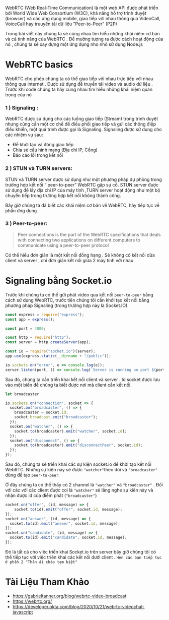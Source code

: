 WebRTC (Web Real-Time Communication) là một web API được phát triển bởi World Wide Web Consortium (W3C), khả năng hỗ trợ trình duyệt (browser) và các ứng dụng mobile, giao tiếp với nhau thông qua VideoCall, VoiceCall hay truuyền tải dữ liệu "Peer-to-Peer" (P2P)

Trong bài viết này chúng ta sẻ cùng nhau tìm hiểu những khái niêm cơ bản và cá tính năng của WebRTC . Để mường tượng ra được cách hoạt động của nó , chúng ta sẻ xay dựng một ứng dụng nho nhỏ sử dụng Node.js
# WebRTC basics
WebRTC cho phép chúng ta có thể giao tiếp với nhau trực tiếp với nhau thông qua internet . Được sử dụng để truyền tải video và audio dử liệu . Trước khi code chúng ta hãy cùng nhau tìm hiểu những khái niệm quan trọng của nó

### 1 ) Signaling :
WebRTC được sử dụng cho các luồng giao tiếp (Stream)  trong trình duyệt nhưng cũng cần một cơ chế để điều phối giao tiếp và gửi các thông điệp điều khiển, một quá trình được gọi là Signaling.
Signaling được sử dụng cho các nhiệm vụ sau:
- Để khởi tạo và đóng giao tiếp
- Chia sẻ cấu hình mạng (Địa chỉ IP, Cổng)
- Báo cáo lỗi trong kết nối
###  2 ) STUN và TURN servers:
STUN và TURN server được sử dụng như một phương pháp dự phòng trong trường hợp kết nối “ peer-to-peer” WebRTC gặp sự cố. STUN server được sử dụng để lấy địa chỉ IP của máy tính ,TURN server hoạt động như một bộ chuyển tiếp trong trường hợp kết nối không thành công.

Bây giờ chúng ta đã biết các khái niệm cơ bản về WebRTC, hãy tiếp tục về phần ứng dụng

###  3 ) Peer-to-peer:
> Peer connections is the part of the WebRTC specifications that deals with connecting two applications on different computers to communicate using a peer-to-peer protocol

Có thể hiểu đơn giản là một kết nối đồng hạng . Sẻ không có kết nối dửa client và server , chỉ đơn giản kết nối giửa 2 máy tính với nhau




# Signaling bằng Socket.io
Trước khi chúng ta có thể gửi phát video qua kết nối `peer-to-peer` bằng cách sử dụng WebRTC, trước tiên chúng tôi cần khởi tạo kết nối bằng phương pháp Signaling  (trong trường hợp này là Socket.IO).
```js
const express = require("express");
const app = express();

const port = 4000;

const http = require("http");
const server = http.createServer(app);

const io = require("socket.io")(server);
app.use(express.static(__dirname + "/public"));

io.sockets.on("error", e => console.log(e));
server.listen(port, () => console.log(`Server is running on port ${port}`));
```

Sau đó, chúng ta cần triển khai kết nối client và server . Id socket  được lưu vào một biến để  chúng ta biết được nơi mà client cần kết nối.

```js
let broadcaster

io.sockets.on("connection", socket => {
  socket.on("broadcaster", () => {
    broadcaster = socket.id;
    socket.broadcast.emit("broadcaster");
  });
  socket.on("watcher", () => {
    socket.to(broadcaster).emit("watcher", socket.id);
  });
  socket.on("disconnect", () => {
    socket.to(broadcaster).emit("disconnectPeer", socket.id);
  });
});

```

Sau đó, chúng ta sẽ triển khai các sự kiện socket.io để khởi tạo kết nối WebRTC. Những sự kiện này sẽ được `"watcher"`theo  dõi và `"broadcaster"` dùng để tạo `peer-to-peer`.

Ở đây chúng ta  có thể thấy có 2 channel là `"watcher"` và `"broadcaster"` . Đối với các với các client được coi là `"watcher"` sẻ lắng nghe sự kiên này và nhận được id của điểm phát (`"broadcaster"`)

```js
socket.on("offer", (id, message) => {
    socket.to(id).emit("offer", socket.id, message);
});
socket.on("answer", (id, message) => {
  socket.to(id).emit("answer", socket.id, message);
});
socket.on("candidate", (id, message) => {
  socket.to(id).emit("candidate", socket.id, message);
});
```

Đó là tất cả cho việc triển khai Socket.io trên server  bây giờ chúng tôi có thể tiếp tục với việc triên khai các kết nối dưới client . `Hẹn các bạn tiếp tục ở phần 2 "Thân ái chào tạm biệt"`

# Tài Liệu Tham Khảo
- https://gabrieltanner.org/blog/webrtc-video-broadcast
- https://webrtc.org/
- https://developer.okta.com/blog/2020/10/21/webrtc-videochat-javascript